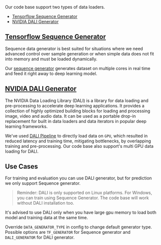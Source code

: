 Our code base support two types of data loaders.

- [Tensorflow Sequence Generator](#tensorflow-sequence-generator)
- [NVIDIA DALI Generator](#nvidia-dali-generator)

## [Tensorflow Sequence Generator](https://www.tensorflow.org/api_docs/python/tf/keras/utils/Sequence)

Sequence data generator is best suited for situations where we need
advanced control over sample generation or when simple data does not
fit into memory and must be loaded dynamically.

Our [sequence generator](/data_generators/tf_data_generator.py) generates
dataset on multiple cores in real time and feed it right away to deep
learning model.

## [NVIDIA DALI Generator](https://docs.nvidia.com/deeplearning/dali/user-guide/docs/index.html)

The NVIDIA Data Loading Library (DALI) is a library for data loading and
pre-processing to accelerate deep learning applications. It provides a
collection of highly optimized building blocks for loading and processing
image, video and audio data. It can be used as a portable drop-in
replacement for built in data loaders and data iterators in popular deep
learning frameworks.

We've used [DALI Pipeline](/data_generators/dali_data_generator.py) to directly load
data on `GPU`, which resulted in reduced latency and training time,
mitigating bottlenecks, by overlapping training and pre-processing. Our code
base also support's multi GPU data loading for DALI.

## Use Cases

For training and evaluation you can use DALI generator, but for prediction
we only support Sequence generator.

> Reminder: DALI is only supported on Linux platforms. For Windows, you can
> train using Sequence Generator. The code base will work without DALI
> installation too.

It's advised to use DALI only when you have large gpu memory to load both model
and training data at the same time.

Override `DATA_GENERATOR_TYPE` in config to change default generator type. Possible
options are `TF_GENERATOR` for Sequence generator and `DALI_GENERATOR` for DALI generator.
 

